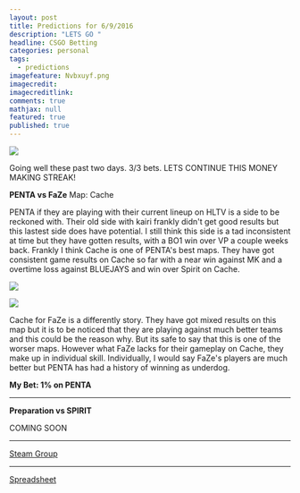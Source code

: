 ```yaml
---
layout: post
title: Predictions for 6/9/2016
description: "LETS GO "
headline: CSGO Betting
categories: personal
tags: 
  - predictions
imagefeature: Nvbxuyf.png
imagecredit: 
imagecreditlink: 
comments: true
mathjax: null
featured: true
published: true
---
```


![]({{site.baseurl}}/images/Screenshot%20(55).png)

Going well these past two days. 3/3 bets. LETS CONTINUE THIS MONEY MAKING STREAK!


**PENTA vs FaZe**
Map: Cache

PENTA if they are playing with their current lineup on HLTV is a side to be reckoned with. Their old side with kairi frankly didn't get good results but this lastest side does have potential. I still think this side is a tad inconsistent at time but they have gotten results, with a BO1 win over VP a couple weeks back.
Frankly I think Cache is one of PENTA's best maps. They have got consistent game results on Cache so far with a near win against MK and a overtime loss against BLUEJAYS and win over Spirit on Cache.

![]({{site.baseurl}}/images/Screenshot%20(56).png)

![]({{site.baseurl}}/images/Screenshot%20(57).png)

Cache for FaZe is a differently story. They have got mixed results on this map but it is to be noticed that they are playing against much better teams and this could be the reason why. But its safe to say that this is one of the worser maps.
However what FaZe lacks for their gameplay on Cache, they make up in individual skill. Individually, I would say FaZe's players are much better but PENTA has had a history of winning as underdog.

**My Bet: 1% on PENTA**

-------------------------------------------------------------------

**Preparation vs SPIRIT**

COMING SOON


-------------------------------------------------------------------
[Steam Group](http://steamcommunity.com/groups/csgobetprofits)

-------------------------------------------------------------------
[Spreadsheet](https://docs.google.com/spreadsheets/d/13MlmHE2fm4qRCgWzPbshnqwbSToKvYS2b9pk_QHxgOo/edit#gid=0)
	
